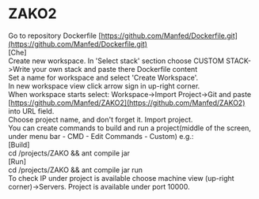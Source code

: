 # ZAKO2  
Go to repository Dockerfile [https://github.com/Manfed/Dockerfile.git](https://github.com/Manfed/Dockerfile.git)  
[Che]  
Create new workspace. In 'Select stack' section choose CUSTOM STACK->Write your own stack and paste there Dockerfile content  
Set a name for workspace and select 'Create Workspace'.  
In new workspace view click arrow sign in up-right corner.  
When workspace starts select: Workspace->Import Project->Git and paste [https://github.com/Manfed/ZAKO2](https://github.com/Manfed/ZAKO2) into URL field.  
Choose project name, and don't forget it. Import project.    
You can create commands to build and run a project(middle of the screen, under menu bar - CMD - Edit Commands - Custom) e.g.:    
[Build]  
cd /projects/ZAKO && ant compile jar    
[Run]  
cd /projects/ZAKO && ant compile jar run    
To check IP under project is available choose machine view (up-right corner)->Servers. Project is available under port 10000.  
